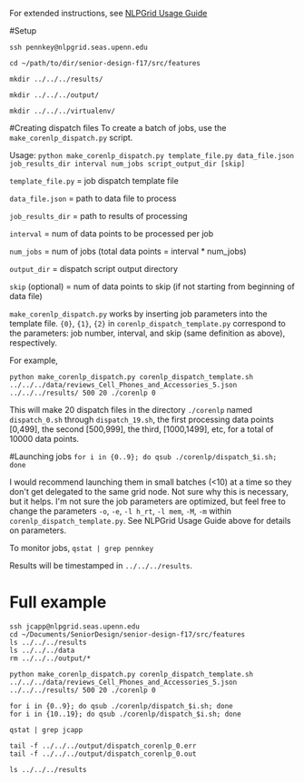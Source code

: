 For extended instructions, see [NLPGrid Usage Guide](https://docs.google.com/document/d/1xQ9RRSatez7NBTDc-bxbrNKnnvB-fZbB292e90L_ZJY/edit)

#Setup

`ssh pennkey@nlpgrid.seas.upenn.edu`

`cd ~/path/to/dir/senior-design-f17/src/features`

`mkdir ../../../results/`

`mkdir ../../../output/`

`mkdir ../../../virtualenv/`


#Creating dispatch files
To create a batch of jobs, use the `make_corenlp_dispatch.py` script.
  
  Usage: `python make_corenlp_dispatch.py template_file.py data_file.json job_results_dir interval num_jobs script_output_dir [skip]`

`template_file.py` = job dispatch template file

`data_file.json` = path to data file to process

`job_results_dir` = path to results of processing

`interval` = num of data points to be processed per job

`num_jobs` = num of jobs (total data points = interval * num\_jobs)

`output_dir` = dispatch script output directory

`skip` (optional) = num of data points to skip (if not starting from beginning of data file)


`make_corenlp_dispatch.py` works by inserting job parameters into the template file. `{0}`, `{1}`, `{2}` in `corenlp_dispatch_template.py` correspond to the parameters: job number, interval, and skip (same definition as above), respectively.

For example,

`python make_corenlp_dispatch.py corenlp_dispatch_template.sh ../../../data/reviews_Cell_Phones_and_Accessories_5.json ../../../results/ 500 20 ./corenlp 0`

This will make 20 dispatch files in the directory `./corenlp` named `dispatch_0.sh` through `dispatch_19.sh`, the first processing data points [0,499], the second [500,999], the third, [1000,1499], etc, for a total of 10000 data points.


#Launching jobs
`for i in {0..9}; do qsub ./corenlp/dispatch_$i.sh; done`

I would recommend launching them in small batches (<10) at a time so they don't get delegated to the same grid node. Not sure why this is necessary, but it helps. I'm not sure the job parameters are optimized, but feel free to change the parameters `-o`, `-e`, `-l h_rt`, `-l mem`, `-M`, `-m` within `corenlp_dispatch_template.py`. See NLPGrid Usage Guide above for details on parameters.

To monitor jobs,
    `qstat | grep pennkey`

Results will be timestamped in `../../../results`.

# Full example

```
ssh jcapp@nlpgrid.seas.upenn.edu
cd ~/Documents/SeniorDesign/senior-design-f17/src/features
ls ../../../results
ls ../../../data
rm ../../../output/*

python make_corenlp_dispatch.py corenlp_dispatch_template.sh ../../../data/reviews_Cell_Phones_and_Accessories_5.json ../../../results/ 500 20 ./corenlp 0

for i in {0..9}; do qsub ./corenlp/dispatch_$i.sh; done
for i in {10..19}; do qsub ./corenlp/dispatch_$i.sh; done

qstat | grep jcapp

tail -f ../../../output/dispatch_corenlp_0.err
tail -f ../../../output/dispatch_corenlp_0.out

ls ../../../results

```
